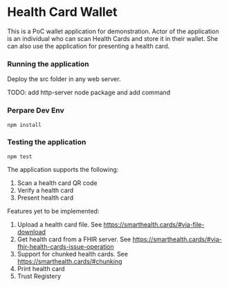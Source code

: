 # Health Card Wallet

This is a PoC wallet application for demonstration. Actor of the application is an individual who can scan Health Cards and store it in their wallet. She can also use the application for presenting a health card.

### Running the application

Deploy the src folder in any web server.

TODO: add http-server node package and add command

### Perpare Dev Env

```
npm install
```

### Testing the application

```
npm test
```

The application supports the following:

1. Scan a health card QR code
2. Verify a health card
3. Present health card

Features yet to be implemented:

1. Upload a health card file. See https://smarthealth.cards/#via-file-download
2. Get health card from a FHIR server. See https://smarthealth.cards/#via-fhir-health-cards-issue-operation
3. Support for chunked health cards. See https://smarthealth.cards/#chunking
4. Print health card
5. Trust Registery
